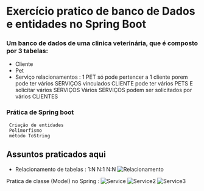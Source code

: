 

# Exercício pratico de banco de Dados e entidades no Spring Boot

### Um banco de dados de uma clinica veterinária, que é composto por 3 tabelas:
- Cliente
- Pet
- Serviço
relacionamentos : 
      1 PET só pode pertencer a 1 cliente porem pode ter vários SERVIÇOS vinculados
     CLIENTE pode ter vários PETS E solicitar vários SERVIÇOS 
     Vários SERVIÇOS podem ser solicitados por vários CLIENTES

### Prática de Spring boot  
     Criação de entidades 
     Polimorfismo
     método ToString

## Assuntos praticados aqui
-  Relacionamento de tabelas :
  1:N
  N:1
  N:N
![Relacionamento](https://user-images.githubusercontent.com/108190323/232558253-71709814-d973-4c12-b74f-ec8644ae427e.PNG)

Pratica de classe (Model) no Spring : 
![Service](https://user-images.githubusercontent.com/108190323/232561943-e2327e5e-950d-4437-8771-ad4226bcbde4.PNG)
![Service2](https://user-images.githubusercontent.com/108190323/232561978-a1425b54-b576-4bf1-b814-372fbc503d0f.PNG)
![Service3](https://user-images.githubusercontent.com/108190323/232562003-aaa1463a-65ff-4d15-acdf-4d23d826ecd3.PNG)


